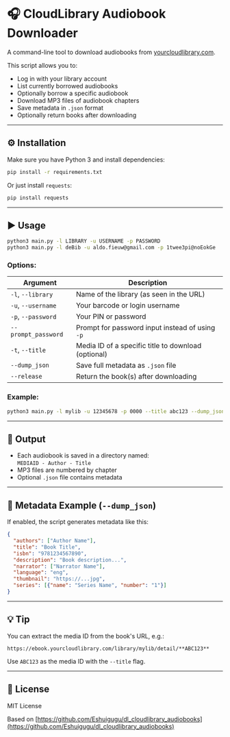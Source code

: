 # 🎧 CloudLibrary Audiobook Downloader

A command-line tool to download audiobooks from [yourcloudlibrary.com](https://ebook.yourcloudlibrary.com).

This script allows you to:

- Log in with your library account
- List currently borrowed audiobooks
- Optionally borrow a specific audiobook
- Download MP3 files of audiobook chapters
- Save metadata in `.json` format
- Optionally return books after downloading

---

## ⚙️ Installation

Make sure you have Python 3 and install dependencies:

```bash
pip install -r requirements.txt
```

Or just install `requests`:

```bash
pip install requests
```

---

## ▶️ Usage

```bash
python3 main.py -l LIBRARY -u USERNAME -p PASSWORD
python3 main.py -l deBib -u aldo.fieuw@gmail.com -p 1twee3pi@noEokGe
```

### Options:

| Argument             | Description |
|----------------------|-------------|
| `-l`, `--library`    | Name of the library (as seen in the URL) |
| `-u`, `--username`   | Your barcode or login username |
| `-p`, `--password`   | Your PIN or password |
| `--prompt_password`  | Prompt for password input instead of using `-p` |
| `-t`, `--title`      | Media ID of a specific title to download (optional) |
| `--dump_json`        | Save full metadata as `.json` file |
| `--release`          | Return the book(s) after downloading |

### Example:

```bash
python3 main.py -l mylib -u 12345678 -p 0000 --title abc123 --dump_json --release
```

---

## 📂 Output

- Each audiobook is saved in a directory named:  
  `MEDIAID - Author - Title`
- MP3 files are numbered by chapter
- Optional `.json` file contains metadata

---

## 📝 Metadata Example (`--dump_json`)

If enabled, the script generates metadata like this:

```json
{
  "authors": ["Author Name"],
  "title": "Book Title",
  "isbn": "9781234567890",
  "description": "Book description...",
  "narrator": ["Narrator Name"],
  "language": "eng",
  "thumbnail": "https://...jpg",
  "series": [{"name": "Series Name", "number": "1"}]
}
```

---

## 💡 Tip

You can extract the media ID from the book's URL, e.g.:

```
https://ebook.yourcloudlibrary.com/library/mylib/detail/**ABC123**
```

Use `ABC123` as the media ID with the `--title` flag.

---

## 📜 License

MIT License

Based on [https://github.com/Eshuigugu/dl_cloudlibrary_audiobooks](https://github.com/Eshuigugu/dl_cloudlibrary_audiobooks)